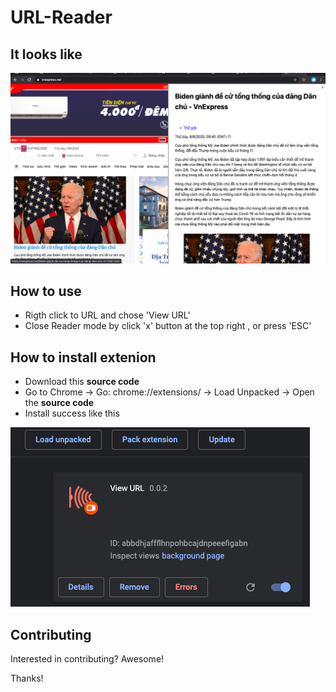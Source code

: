 # URL-Reader

## It looks like 

![It looks like](docs/look1.png)

## How to use

- Rigth click to URL and chose 'View URL'
- Close Reader mode by click 'x' button at the top right , or press 'ESC'

## How to install extenion

- Download this <b>source code</b>
- Go to Chrome -> Go: chrome://extensions/ -> Load Unpacked -> Open the <b>source code</b>
- Install success like this

![Install success](docs/install.png)

## Contributing

Interested in contributing? Awesome!

Thanks!